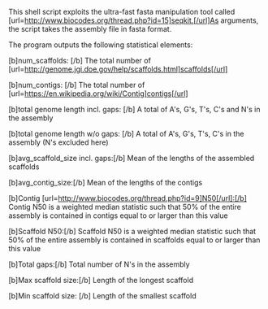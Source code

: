 This shell script exploits the ultra-fast fasta manipulation tool called [url=http://www.biocodes.org/thread.php?id=15]seqkit.[/url]As arguments, the script takes the assembly file in fasta format.

The program outputs the following statistical elements:

[b]num_scaffolds:  [/b] The total number of [url=http://genome.jgi.doe.gov/help/scaffolds.html]scaffolds[/url]

[b]num_contigs: [/b] The total number of [url=https://en.wikipedia.org/wiki/Contig]contigs[/url]

[b]total genome length incl. gaps: [/b] A total of A's, G's, T's, C's and N's in the assembly

[b]total genome length w/o gaps: [/b] A total of A's, G's, T's, C's in the assembly (N's excluded here)

[b]avg_scaffold_size incl. gaps:[/b] Mean of the lengths of the assembled scaffolds

[b]avg_contig_size:[/b] Mean of the lengths of the contigs

[b]Contig [url=http://www.biocodes.org/thread.php?id=9]N50[/url]:[/b] Contig N50 is a weighted median statistic such that 50% of the entire assembly is contained in contigs equal to or larger than this value

[b]Scaffold N50:[/b]  Scaffold N50 is a weighted median statistic such that 50% of the entire assembly is contained in scaffolds equal to or larger than this value

[b]Total gaps:[/b] Total number of N's in the assembly

[b]Max scaffold size:[/b] Length of the longest scaffold

[b]Min scaffold size: [/b] Length of the smallest scaffold

